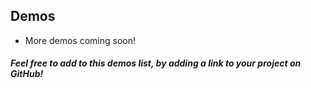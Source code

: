 ## Demos

* More demos coming soon!

##### Feel free to add to this demos list, by adding a link to your project on GitHub!
